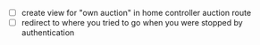- [ ] create view for "own auction" in home controller auction route
- [ ] redirect to where you tried to go when you were stopped by authentication
